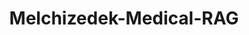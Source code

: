 ---
title: "Melchizedek-Medical-RAG"
emoji: "🩺"
colorFrom: "#065F46"
colorTo: "#10B981"
sdk: gradio
sdk_version: "3.60.0"
app_file: app.py
pinned: false
---